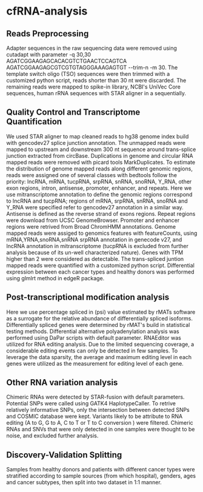 # cfRNA-analysis
## Reads Preprocessing

  Adapter sequences in the raw sequencing data were removed using cutadapt with parameter -q 30,30 AGATCGGAAGAGCACACGTCTGAACTCCAGTCA   AGATCGGAAGAGCGTCGTGTAGGGAAAGAGTGT --trim-n -m 30. The template switch oligo (TSO) sequences were then trimmed with a customized python script, reads shorter than 30 nt were discarded. The remaining reads were mapped to spike-in library, NCBI's UniVec Core sequences, human rRNA sequences with STAR aligner in a sequentially. 

## Quality Control and Transcriptome Quantification

  We used STAR aligner to map cleaned reads to hg38 genome index build with gencodev27 splice junction annotation. The unmapped reads were mapped to upstream and downstream 300 nt sequence around trans-splice junction extracted from circBase. Duplications in genome and circular RNA mapped reads were removed with picard tools MarkDuplicates. To estimate the distribution of genome mapped reads along different genomic regions, reads were assigned one of several classes with bedtools follow the priority: lncRNA, mRNA, tucpRNA, srpRNA, snRNA, snoRNA, Y_RNA, other exon regions, intron, antisense, promoter, enhancer, and repeats. Here we use mitranscriptome annotation to define the genomic regions correspond to lncRNA and tucpRNA; regions of mRNA, srpRNA, snRNA, snoRNA and Y_RNA were specified refer to gencodev27 annotation in a similar way. Antisense is defined as the reverse strand of exons regions. Repeat regions were download from UCSC GenomeBrowser. Promoter and enhancer regions were retrived from Broad ChromHMM annotations. 
  Genome mapped reads were assiged to genomics features with featureCounts, using mRNA,YRNA,snoRNA,snRNA srpRNA annotation in genecode v27, and lncRNA annotation in mitranscriptome (tucpRNA is excluded from further analysis because of its un-well characterized nature). Genes with TPM higher than 2 were considered as detectable. The trans-spliced juntion mapped reads were quantified with a customized python script. Differential expression between each cancer types and healthy donors was performed using glmlrt method in edgeR package.

## Post-transcriptional modification analysis

  Here we use percentage spliced in (psi) value estimated by rMATs software as a surrogate for the relative abundance of differentially spliced isoforms. Differentially spliced genes were determined by rMAT's build in statistical testing methods. 
 Differential alternative polyadenylation analysis was performed using DaPar scripts with default parameter. 
 RNAEditor was utilized for RNA editing analysis. Due to the limited sequencing coverage, a considerable editing events can only be detected in few samples. To leverage the data sparsity, the average and maximum editing level in each genes were utilized as the measurement for editing level of each gene.

## Other RNA variation analysis
  Chimeric RNAs were detected by STAR-fusion with default parameters.
  Potential SNPs were called using GATK4 HaplotypeCaller. To retrive relatively informative SNPs, only the intersection between detected SNPs and COSMIC database were kept. Variants likely to be attribute to RNA editing (A to G, G to A, C to T or T to C conversion ) were filtered. Chimeric RNAs and SNVs that were only detected in one samples were thought to be noise, and excluded further analysis.

## Discovery-Validation Splitting
  Samples from healthy donors and patients with different cancer types were stratified according to sample sources (from which hospital), genders, ages and cancer subtypes, then split into two dataset in 1:1 manner.


